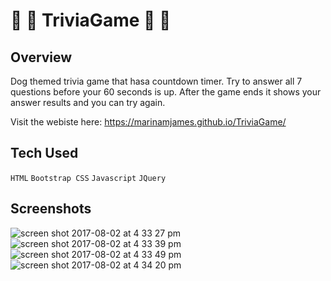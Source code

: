 # :dog:	:dog:	TriviaGame :dog:	:dog:

## Overview
Dog themed trivia game that hasa countdown timer. Try to answer all 7 questions before your 60 seconds is up. After the game ends it shows your answer results and you can try again. 

Visit the webiste here: https://marinamjames.github.io/TriviaGame/

## Tech Used
`HTML`
`Bootstrap CSS`
`Javascript`
`JQuery`

## Screenshots
![screen shot 2017-08-02 at 4 33 27 pm](https://user-images.githubusercontent.com/26077051/28893719-84cfe970-77a0-11e7-832b-d0552bc0abbc.png)
![screen shot 2017-08-02 at 4 33 39 pm](https://user-images.githubusercontent.com/26077051/28893720-84d338f0-77a0-11e7-8815-dce1da88dff4.png)
![screen shot 2017-08-02 at 4 33 49 pm](https://user-images.githubusercontent.com/26077051/28893721-85deb47c-77a0-11e7-8002-e8ba0a0acd78.png)
![screen shot 2017-08-02 at 4 34 20 pm](https://user-images.githubusercontent.com/26077051/28893724-86ba91f4-77a0-11e7-830b-dccbeed04513.png)
